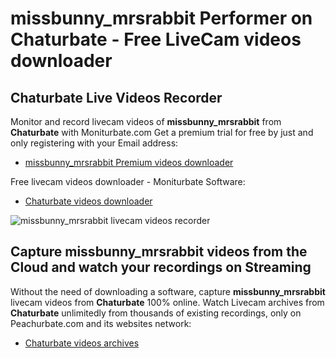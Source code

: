 # missbunny_mrsrabbit Performer on Chaturbate - Free LiveCam videos downloader

## Chaturbate Live Videos Recorder

Monitor and record livecam videos of **missbunny_mrsrabbit** from **Chaturbate** with Moniturbate.com
Get a premium trial for free by just and only registering with your Email address:
* [missbunny_mrsrabbit Premium videos downloader](https://moniturbate.com/request-demo-licence-key.html)

Free livecam videos downloader - Moniturbate Software:
* [Chaturbate videos downloader](https://moniturbate.com/moniturbate-download-software.html)

![missbunny_mrsrabbit livecam videos recorder](https://peachurnet.com/templates/moniturbate-software.png)


## Capture missbunny_mrsrabbit videos from the Cloud and watch your recordings on Streaming

Without the need of downloading a software, capture **missbunny_mrsrabbit** livecam videos from **Chaturbate** 100% online.
Watch Livecam archives from **Chaturbate** unlimitedly from thousands of existing recordings, only on Peachurbate.com and its websites network:
* [Chaturbate videos archives](https://peachurnet.com/)